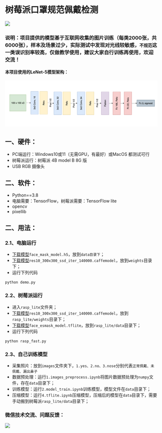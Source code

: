 # 树莓派口罩规范佩戴检测

![](https://enpei-md.oss-cn-hangzhou.aliyuncs.com/img20220319164803.png?x-oss-process=style/wp)



### 说明：项目提供的模型基于互联网收集的图片训练（每类2000张，共6000张），样本及场景过少，实际测试中发现对光线较敏感，`不规范`这一类误识别率较高，仅做教学使用，建议大家自行训练再使用，欢迎交流！

#### 本项目使用的LeNet-5模型架构：

![cnn](./cnn.png	)



## 一、硬件：

* PC端运行：Windows10或11（无需GPU，有最好）或MacOS 都测试可行
* 树莓派运行：树莓派 4B model B 8G 版
* USB RGB 摄像头

## 二、软件：

* Python==3.8
* 电脑需要：TensorFlow，树莓派需要：TensorFlow lite
* opencv 
* pixellib

## 二、用法：

### 2.1、电脑运行

* [下载模型](https://github.com/enpeizhao/CVprojects/releases/tag/Models)`face_mask_model.h5`，放到`data目录下`；
* [下载模型](https://github.com/enpeizhao/CVprojects/releases/tag/Models)`res10_300x300_ssd_iter_140000.caffemodel`，放到`weights`目录下；
* 运行下列代码

```
python demo.py
```

### 2.2、树莓派运行

* 进入`rasp_lite`文件夹；
* [下载模型](https://github.com/enpeizhao/CVprojects/releases/tag/Models)`res10_300x300_ssd_iter_140000.caffemodel`，放到`rasp_lite/weights`目录下；
* [下载模型](https://github.com/enpeizhao/CVprojects/releases/tag/Models)`face_esmask_model.tflite`，放到`rasp_lite/data`目录下；
* 运行下列代码

```
python rasp_fast.py
```

### 2.3、自己训练模型

* 采集照片：放到`images`文件夹下，`1.yes、2.no、3.nose`分别代表`正常佩戴、未佩戴、漏出鼻子`
* 数据预处理：运行`1.images_preprocess.ipynb`将图片数据预处理为`numpy`文件，存在`data`目录下；
* 训练模型：运行`2.model_train.ipynb`训练模型，模型文件在`data`目录下；
* 压缩模型：运行`4.tflite.ipynb`压缩模型，压缩后的模型在`data`目录下，需要手动搬到树莓派`rasp_lite/data`目录下；











### 微信技术交流、问题反馈：

<img src="https://enpei-md.oss-cn-hangzhou.aliyuncs.com/imgIMG_5862.JPG?x-oss-process=style/wp" style="width:200px;" />

